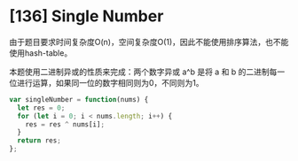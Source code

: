 # [136] Single Number

由于题目要求时间复杂度O(n)，空间复杂度O(1)，因此不能使用排序算法，也不能使用hash-table。

本题使用二进制异或的性质来完成：两个数字异或 a^b 是将 a 和 b 的二进制每一位进行运算，如果同一位的数字相同则为0，不同则为1。

```js
var singleNumber = function(nums) {
  let res = 0;
  for (let i = 0; i < nums.length; i++) {
    res = res ^ nums[i];
  }
  return res;
};
```


